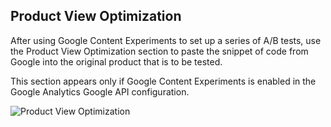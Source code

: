 Product View Optimization
--

After using Google Content Experiments to set up a series of A/B tests, use the Product View Optimization section to paste the snippet of code from Google into the original product that is to be tested.

This section appears only if Google Content Experiments is enabled in the Google Analytics Google API configuration.

![Product View Optimization](https://docs.magento.com/m2/ce/user_guide/Resources/Images/product-view-optimization_thumb_0_0.png)
